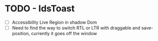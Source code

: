 # TODO - IdsToast

- [ ] Accessibility Live Region in shadow Dom
- [ ] Need to find the way to switch RTL or LTR with draggable and save-position, currently it goes off the window
